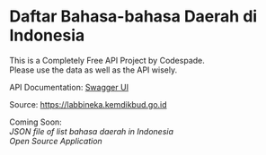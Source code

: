 # Daftar Bahasa-bahasa Daerah di Indonesia

This is a Completely Free API Project by Codespade. <br />
Please use the data as well as the API wisely.

API Documentation: [Swagger UI](https://bahasa-daerah-z7b5cjb3da-et.a.run.app/codespade/api/bahasa-daerah/swagger-ui/index.html)

Source: https://labbineka.kemdikbud.go.id

Coming Soon: <br />
_JSON file of list bahasa daerah in Indonesia_ <br />
_Open Source Application_
